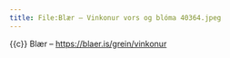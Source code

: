 ```yaml
---
title: File:Blær – Vinkonur vors og blóma 40364.jpeg
---
```


{{c}} Blær – https://blaer.is/grein/vinkonur